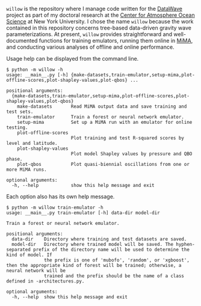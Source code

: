 `willow` is the repository where I manage code written for the [DataWave](https://datawaveproject.github.io/) project as part of my doctoral research at the [Center for Atmosphere Ocean Science](https://caos.cims.nyu.edu/dynamic/) at New York University. I chose the name `willow` because the work contained in this repository concerns tree-based data-driven gravity wave parameterizations. At present, `willow` provides straightforward and well-documented functions for training emulators, running them online in [MiMA](https://github.com/mjucker/MiMA), and conducting various analyses of offline and online performance. 

Usage help can be displayed from the command line.
```console
$ python -m willow -h
usage: __main__.py [-h] {make-datasets,train-emulator,setup-mima,plot-offline-scores,plot-shapley-values,plot-qbos} ...

positional arguments:
  {make-datasets,train-emulator,setup-mima,plot-offline-scores,plot-shapley-values,plot-qbos}
    make-datasets       Read MiMA output data and save training and test sets.
    train-emulator      Train a forest or neural network emulator.
    setup-mima          Set up a MiMA run with an emulator for online testing.
    plot-offline-scores
                        Plot training and test R-squared scores by level and latitude.
    plot-shapley-values
                        Plot model Shapley values by pressure and QBO phase.
    plot-qbos           Plot quasi-biennial oscillations from one or more MiMA runs.

optional arguments:
  -h, --help            show this help message and exit
```
Each option also has its own help message.
```console
$ python -m willow train-emulator -h
usage: __main__.py train-emulator [-h] data-dir model-dir

Train a forest or neural network emulator.

positional arguments:
  data-dir    Directory where training and test datasets are saved.
  model-dir   Directory where trained model will be saved. The hyphen-separated prefix of the directory name will be used to determine the kind of model. If
              the prefix is one of 'mubofo', 'random', or 'xgboost', then the appropriate kind of forest will be trained; otherwise, a neural network will be
              trained and the prefix should be the name of a class defined in -architectures.py.

optional arguments:
  -h, --help  show this help message and exit
```
